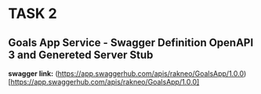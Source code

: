 # TASK 2

## Goals App Service - Swagger Definition OpenAPI 3 and Genereted Server Stub

**swagger link:** (https://app.swaggerhub.com/apis/rakneo/GoalsApp/1.0.0)[https://app.swaggerhub.com/apis/rakneo/GoalsApp/1.0.0]

